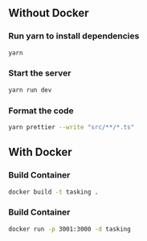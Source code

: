 ## Without Docker
### Run yarn to install dependencies
```bash
yarn
```
### Start the server
```bash
yarn run dev
```
### Format the code
```bash
yarn prettier --write "src/**/*.ts"
```

## With Docker
### Build Container
```bash
docker build -t tasking .
```
### Build Container
```bash
docker run -p 3001:3000 -d tasking
```

